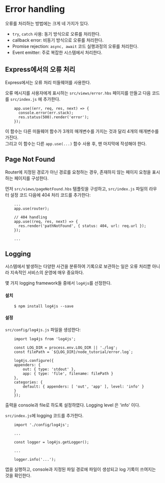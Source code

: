# Error handling

오류를 처리하는 방법에는 크게 네 가지가 있다.

* `try`, `catch` 사용: 동기 방식으로 오류를 처리한다.
* callback error: 비동기 방식으로 오류를 처리한다.
* Promise rejection: `async, await` 코드 실행과정의 오류를 처리한다.
* Event emitter: 주로 복잡한 시스템에서 처리한다. 

## Express에서의 오류 처리

Express에서는 오류 처리 미들웨어를 사용한다.

오류 메시지를 사용자에게 표시하는 `src/views/error.hbs` 페이지를 만들고 다음 코드를 `src/index.js` 에 추가한다.

```
    app.use((err, req, res, next) => {
      console.error(err.stack);
      res.status(500).render('error');
    });
```

이 함수는 다른 미들웨어 함수가 3개의 매개변수를 가지는 것과 달리 4개의 매개변수를 가진다.  
그리고 이 함수는 다른 `app.use(...)` 함수 사용 후, 맨 마지막에 작성해야 한다.

## Page Not Found

Router에 지정된 경로가 아닌 경로를 요청하는 경우, 존재하지 않는 페이지 요청을 표시하는 페이지를 구성한다.

먼저 `src/views/pageNotFound.hbs` 템플릿을 구성하고, `src/index.js` 파일의 라우터 설정 코드 다음에 
404 처리 코드를 추가한다:

```
    ...
    app.use(router);

    // 404 handling
    app.use((req, res, next) => {
      res.render('pathNotFound', { status: 404, url: req.url });
    });

    ...
```

## Logging

시스템에서 발생하는 다양한 사건을 분류하여 기록으로 보관하는 일은 오류 처리뿐 아니라 지속적인 서비스의 운영에 매우 중요하다.

몇 가지 logging framework들 중에서 `log4js`를 선정한다.

#### 설치

```
    $ npm install log4js --save
```

#### 설정

`src/config/log4js.js` 파일을 생성한다:

```
    import log4js from 'log4js';

    const LOG_DIR = process.env.LOG_DIR || './log';
    const filePath = `${LOG_DIR}/node_tutorial/error.log`;

    log4js.configure({
    appenders: {
        out: { type: 'stdout' },
        app: { type: 'file', filename: filePath }
    },
    categories: {
        default: { appenders: [ 'out', 'app' ], level: 'info' }
    }
    });

```

출력을 console과 file로 하도록 설정하였다. Logging level 은 'info' 이다.

`src/index.js`에 logging 코드를 추가한다.

```
    import './config/log4js';

    ...

    const logger = log4js.getLogger();

    ...

    logger.info('...');
```

앱을 실행하고, console과 지정된 파일 경로에 파일이 생성되고 log 기록이 쓰여지는 것을 확인한다.


